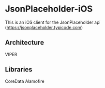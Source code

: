 #  JsonPlaceholder-iOS

This is an iOS client for the JsonPlaceholder api (https://jsonplaceholder.typicode.com)

## Architecture

VIPER

## Libraries

CoreData
Alamofire

